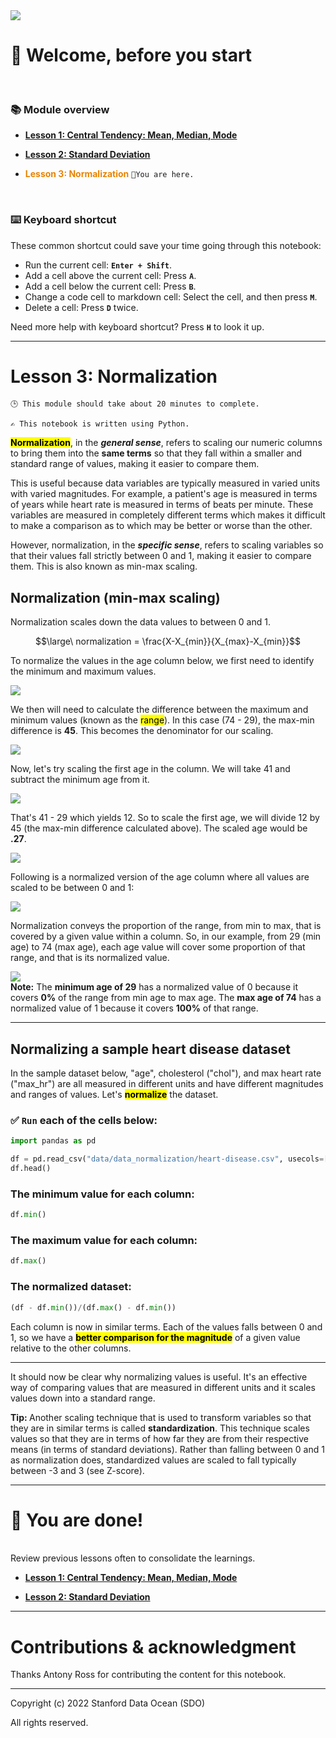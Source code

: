 <img src="materials/images/introduction-to-statistics-I-cover.png"/>


# 👋 Welcome, before you start
<br>

### 📚 Module overview

    
- [**Lesson 1: Central Tendency: Mean, Median, Mode**](Lesson_1_Central_Tendency__Mean_Median_Mode.ipynb)

- [**Lesson 2: Standard Deviation**](Lesson_2_Standard_Deviation.ipynb)

- <font color=E98300>**Lesson 3: Normalization**</font>    `📍You are here.`
</br>


<div class="alert alert-block alert-info">
<h3>⌨️ Keyboard shortcut</h3>

These common shortcut could save your time going through this notebook:
- Run the current cell: **`Enter + Shift`**.
- Add a cell above the current cell: Press **`A`**.
- Add a cell below the current cell: Press **`B`**.
- Change a code cell to markdown cell: Select the cell, and then press **`M`**.
- Delete a cell: Press **`D`** twice.

Need more help with keyboard shortcut? Press **`H`** to look it up.
</div>

---

# Lesson 3: Normalization

`🕒 This module should take about 20 minutes to complete.`

`✍️ This notebook is written using Python.`

<mark>**Normalization**</mark>, in the **_general sense_**, refers to scaling our numeric columns to bring them into the **same terms** so that they fall within a smaller and standard range of values, making it easier to compare them. 

This is useful because data variables are typically measured in varied units with varied magnitudes. For example, a patient's age is measured in terms of years while heart rate is measured in terms of beats per minute. These variables are measured in completely different terms which makes it difficult to make a comparison as to which may be better or worse than the other.

However, normalization, in the **_specific sense_**, refers to scaling variables so that their values fall strictly between 0 and 1, making it easier to compare them. This is also known as min-max scaling.

## Normalization (min-max scaling)
Normalization scales down the data values to between 0 and 1.

$$\large\ normalization = \frac{X-X_{min}}{X_{max}-X_{min}}$$

To normalize the values in the age column below, we first need to identify the minimum and maximum values.

<img src="materials/images/images_normalization/norm_1.png"/>

We then will need to calculate the difference between the maximum and minimum values (known as the <mark>range</mark>). In this case (74 - 29), the max-min difference is **45**. This becomes the denominator for our scaling.

<img src="materials/images/images_normalization/norm_2.png"/>

Now, let's try scaling the first age in the column. We will take 41 and subtract the minimum age from it.

<img src="materials/images/images_normalization/norm_3.png"/>

That's 41 - 29 which yields 12. So to scale the first age, we will divide 12 by 45 (the max-min difference calculated above). The scaled age would be **.27**.

<img src="materials/images/images_normalization/norm_4.png"/>

Following is a normalized version of the age column where all values are scaled to be between 0 and 1:

<img src="materials/images/images_normalization/norm_5.png"/>

Normalization conveys the proportion of the range, from min to max, that is covered by a given value within a column. So, in our example, from 29 (min age) to 74 (max age), each age value will cover some proportion of that range, and that is its normalized value.

<img src="materials/images/images_normalization/norm_6.png"/>

<div class="alert alert-block alert-warning">
    <b>Note:</b> The <b>minimum age of 29</b> has a normalized value of 0 because it covers <b>0%</b> of the range from min age to max age. The <b>max age of 74</b> has a normalized value of 1 because it covers <b>100%</b> of that range.
</div>

---

## Normalizing a sample heart disease dataset

In the sample dataset below, "age", cholesterol ("chol"), and max heart rate ("max_hr") are all measured in different units and have different magnitudes and ranges of values. Let's <mark>**normalize**</mark> the dataset.

### ✅ `Run` each of the cells below:


```python
import pandas as pd
```


```python
df = pd.read_csv("data/data_normalization/heart-disease.csv", usecols=[0,4,5])
df.head()
```

### The minimum value for each column:


```python
df.min()
```

### The maximum value for each column:


```python
df.max()
```

### The normalized dataset:


```python
(df - df.min())/(df.max() - df.min())
```

Each column is now in similar terms. Each of the values falls between 0 and 1, so we have a <mark>**better comparison for the magnitude**</mark> of a given value relative to the other columns.

---

It should now be clear why normalizing values is useful. It's an effective way of comparing values that are measured in different units and it scales values down into a standard range. 

<div class="alert alert-block alert-success">
<b>Tip: </b>Another scaling technique that is used to transform variables so that they are in similar terms is called <b>standardization</b>. This technique scales values so that they are in terms of how far they are from their respective means (in terms of standard deviations). Rather than falling between 0 and 1 as normalization does, standardized values are scaled to fall typically between -3 and 3 (see Z-score).
</div>

---

# 🌟 You are done!
<br>
Review previous lessons often to consolidate the learnings.

    
- [**Lesson 1: Central Tendency: Mean, Median, Mode**](Lesson_1_Central_Tendency__Mean_Median_Mode.ipynb)

- [**Lesson 2: Standard Deviation**](Lesson_2_Standard_Deviation.ipynb)

---

# Contributions & acknowledgment

Thanks Antony Ross for contributing the content for this notebook.

---

Copyright (c) 2022 Stanford Data Ocean (SDO)

All rights reserved.
